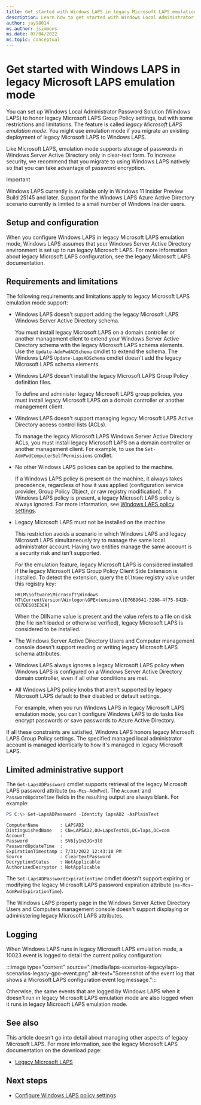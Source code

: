 ```yaml
---
title: Get started with Windows LAPS in legacy Microsoft LAPS emulation mode
description: Learn how to get started with Windows Local Administrator Password Solution (Windows LAPS) in legacy Microsoft LAPS emulation mode.
author: jay98014
ms.author: jsimmons
ms.date: 07/04/2022
ms.topic: conceptual
---
```


# Get started with Windows LAPS in legacy Microsoft LAPS emulation mode

You can set up Windows Local Administrator Password Solution (Windows LAPS) to honor legacy Microsoft LAPS Group Policy settings, but with some restrictions and limitations. The feature is called *legacy Microsoft LAPS emulation mode*. You might use emulation mode if you migrate an existing deployment of legacy Microsoft LAPS to Windows LAPS.

Like Microsoft LAPS, emulation mode supports storage of passwords in Windows Server Active Directory only in clear-text form. To increase security, we recommend that you migrate to using Windows LAPS natively so that you can take advantage of password encryption.

> [!IMPORTANT]
> Windows LAPS currently is available only in Windows 11 Insider Preview Build 25145 and later. Support for the Windows LAPS Azure Active Directory scenario currently is limited to a small number of Windows Insider users.

## Setup and configuration

When you configure Windows LAPS in legacy Microsoft LAPS emulation mode, Windows LAPS assumes that your Windows Server Active Directory environment is set up to run legacy Microsoft LAPS. For more information about legacy Microsoft LAPS configuration, see the legacy Microsoft LAPS documentation.

## Requirements and limitations

The following requirements and limitations apply to legacy Microsoft LAPS emulation mode support:

- Windows LAPS doesn't support adding the legacy Microsoft LAPS Windows Server Active Directory schema.

  You must install legacy Microsoft LAPS on a domain controller or another management client to extend your Windows Server Active Directory schema with the legacy Microsoft LAPS schema elements. Use the `Update-AdmPwdADSchema` cmdlet to extend the schema. The Windows LAPS `Update-LapsADSchema` cmdlet doesn't add the legacy Microsoft LAPS schema elements.

- Windows LAPS doesn't install the legacy Microsoft LAPS Group Policy definition files.

  To define and administer legacy Microsoft LAPS group policies, you must install legacy Microsoft LAPS on a domain controller or another management client.

- Windows LAPS doesn't support managing legacy Microsoft LAPS Active Directory access control lists (ACLs).

  To manage the legacy Microsoft LAPS Windows Server Active Directory ACLs, you must install legacy Microsoft LAPS on a domain controller or another management client. For example, to use the `Set-AdmPwdComputerSelfPermissions` cmdlet.

- No other Windows LAPS policies can be applied to the machine.

  If a Windows LAPS policy is present on the machine, it always takes precedence, regardless of how it was applied (configuration service provider, Group Policy Object, or raw registry modification). If a Windows LAPS policy is present, a legacy Microsoft LAPS policy is always ignored. For more information, see [Windows LAPS policy settings](laps-management-policy-settings.md).

- Legacy Microsoft LAPS must not be installed on the machine.

  This restriction avoids a scenario in which Windows LAPS and legacy Microsoft LAPS simultaneously try to manage the same local administrator account. Having two entities manage the same account is a security risk and isn't supported.
  
  For the emulation feature, legacy Microsoft LAPS is considered installed if the legacy Microsoft LAPS Group Policy Client Side Extension is installed. To detect the extension, query the `DllName` registry value under this registry key:

  `HKLM\Software\Microsoft\Windows NT\CurrentVersion\Winlogon\GPExtensions\{D76B9641-3288-4f75-942D-087DE603E3EA}`

  When the DllName value is present and the value refers to a file on disk (the file isn't loaded or otherwise verified), legacy Microsoft LAPS is considered to be installed.

- The Windows Server Active Directory Users and Computer management console doesn't support reading or writing legacy Microsoft LAPS schema attributes.

- Windows LAPS always ignores a legacy Microsoft LAPS policy when Windows LAPS is configured on a Windows Server Active Directory domain controller, even if all other conditions are met.

- All Windows LAPS policy knobs that aren't supported by legacy Microsoft LAPS default to their disabled or default settings.

  For example, when you run Windows LAPS in legacy Microsoft LAPS emulation mode, you can't configure Windows LAPS to do tasks like encrypt passwords or save passwords to Azure Active Directory.

If all these constraints are satisfied, Windows LAPS honors legacy Microsoft LAPS Group Policy settings. The specified managed local administrator account is managed identically to how it's managed in legacy Microsoft LAPS.

## Limited administrative support

The `Get-LapsADPassword` cmdlet supports retrieval of the legacy Microsoft LAPS password attribute (`ms-Mcs-AdmPwd`). The `Account` and `PasswordUpdateTime` fields in the resulting output are always blank. For example:

```powershell
PS C:\> Get-LapsADPassword -Identity lapsAD2 -AsPlainText
````

```output
ComputerName        : LAPSAD2
DistinguishedName   : CN=LAPSAD2,OU=LapsTestOU,DC=laps,DC=com
Account             :
Password            : SV6[y1n3JG+3l8
PasswordUpdateTime  :
ExpirationTimestamp : 7/31/2022 12:43:10 PM
Source              : CleartextPassword
DecryptionStatus    : NotApplicable
AuthorizedDecryptor : NotApplicable
```

The `Set-LapsADPasswordExpirationTime` cmdlet doesn't support expiring or modifying the legacy Microsoft LAPS password expiration attribute (`ms-Mcs-AdmPwdExpirationTime`).

The Windows LAPS property page in the Windows Server Active Directory Users and Computers management console doesn't support displaying or administering legacy Microsoft LAPS attributes.

## Logging

When Windows LAPS runs in legacy Microsoft LAPS emulation mode, a 10023 event is logged to detail the current policy configuration:

:::image type="content" source="./media/laps-scenarios-legacy/laps-scenarios-legacy-gpo-event.png" alt-text="Screenshot of the event log that shows a Microsoft LAPS configuration event log message.":::

Otherwise, the same events that are logged by Windows LAPS when it doesn't run in legacy Microsoft LAPS emulation mode are also logged when it runs in legacy Microsoft LAPS emulation mode.

## See also

This article doesn't go into detail about managing other aspects of legacy Microsoft LAPS. For more information, see the legacy Microsoft LAPS documentation on the download page:

- [Legacy Microsoft LAPS](https://www.microsoft.com/download/details.aspx?id=46899)

## Next steps

- [Configure Windows LAPS policy settings](laps-management-policy-settings.md)
